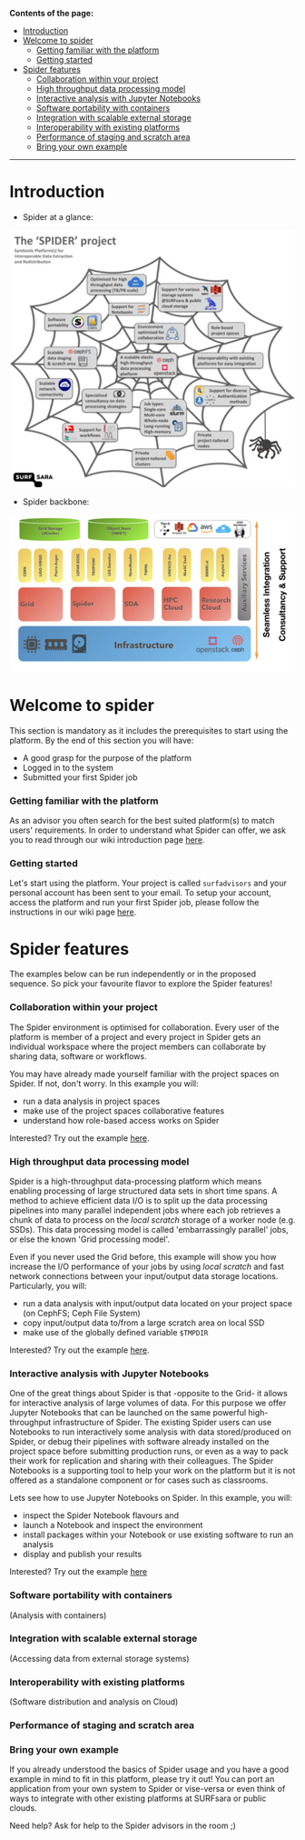 **Contents of the page:**

* [Introduction](#introduction)
* [Welcome to spider](#welcome-to-spider)
  * [Getting familiar with the platform](#getting-familiar-with-the-platform)
  * [Getting started](#getting-started)
* [Spider features](#spider-features)
  * [Collaboration within your project](#collaboration-within-your-project) 
  * [High throughput data processing model](#high-throughput-data-processing-model)
  * [Interactive analysis with Jupyter Notebooks](#interactive-analysis-with-jupyter-notebooks)
  * [Software portability with containers](#software-portability-with-containers)
  * [Integration with scalable external storage](#integration-with-scalable-external-storage)
  * [Interoperability with existing platforms](#interoperability-with-existing-platforms)
  * [Performance of staging and scratch area](#performance-of-staging-and-scratch-area)
  * [Bring your own example](#bring-your-own-example)


---

# Introduction

* Spider at a glance:

![Spider poster](/images/Spider_poster.png)   

* Spider backbone:

![Spider backbone](/images/Spider_backbone.png)

# Welcome to spider

This section is mandatory as it includes the prerequisites to start using the platform. By the end of this section you will have:

- A good grasp for the purpose of the platform
- Logged in to the system
- Submitted your first Spider job

### Getting familiar with the platform

As an advisor you often search for the best suited platform(s) to match users' requirements. 
In order to understand what Spider can offer, we ask you to read through our wiki introduction page [here](http://doc.spider.surfsara.nl/en/latest/Pages/about.html).

### Getting started

Let's start using the platform.  Your project is called `surfadvisors` and your personal account has been sent to your email.
To setup your account, access the platform and run your first Spider job, please follow the instructions in our wiki page [here](http://doc.spider.surfsara.nl/en/latest/Pages/getting_started.html).

# Spider features

The examples below can be run independently or in the proposed sequence. 
So pick your favourite flavor to explore the Spider features!

### Collaboration within your project 

The Spider environment is optimised for collaboration. Every user of the platform is member of a project and every project in Spider gets an individual workspace where the project members can collaborate by sharing data, software or workflows. 

You may have already made yourself familiar with the project spaces on Spider. If not, don't worry. In this example you will:

- run a data analysis in project spaces
- make use of the project spaces collaborative features  
- understand how role-based access works on Spider  

Interested? Try out the example [here](https://github.com/sara-nl/spidercourse/blob/master/extras/cephfs-usage-adv.md).

### High throughput data processing model 

Spider is a high-throughput data-processing platform which means enabling processing of large structured data sets in short time spans. A method to achieve efficient data I/O is to split up the data processing pipelines into many parallel independent jobs where each job retrieves a chunk of data to process on the *local scratch* storage of a worker node (e.g. SSDs). This data processing model is called 'embarrassingly parallel' jobs, or else the known 'Grid processing model'.

Even if you never used the Grid before, this example will show you how increase the I/O performance of your jobs by using  *local scratch* and fast network connections between your input/output data storage locations. Particularly, you will:

- run a data analysis with input/output data located on your project space (on CephFS; Ceph File System)
- copy input/output data to/from a large scratch area on local SSD
- make use of the globally defined variable `$TMPDIR`

Interested? Try out the example [here](https://github.com/sara-nl/spidercourse/blob/master/extras/tmpdir-usage-adv.md).

### Interactive analysis with Jupyter Notebooks

One of the great things about Spider is that -opposite to the Grid- it allows for interactive analysis of large volumes of data. For this purpose we offer Jupyter Notebooks that can be launched on the same powerful high-throughput infrastructure of Spider. The existing Spider users can use Notebooks to run interactively some analysis with data stored/produced on Spider, or debug their pipelines with software already installed on the project space before submitting production runs, or even as a way to pack their work for replication and sharing with their colleagues. The Spider Notebooks is a supporting tool to help your work on the platform but it is not offered as a standalone component or for cases such as classrooms. 

Lets see how to use Jupyter Notebooks on Spider. In this example, you will:

- inspect the Spider Notebook flavours and  
- launch a Notebook and inspect the environment
- install packages within your Notebook or use existing software to run an analysis
- display and publish your results

Interested? Try out the example [here]()

### Software portability with containers 
(Analysis with containers)

### Integration with scalable external storage 
(Accessing data from external storage systems)

### Interoperability with existing platforms 
(Software distribution and analysis on Cloud)

### Performance of staging and scratch area

### Bring your own example

If you already understood the basics of Spider usage and you have a good example in mind to fit in this platform, please try it out! You can port an application from your own system to Spider or vise-versa or even think of ways to integrate with other existing platforms at SURFsara or public clouds. 

Need help? Ask for help to the Spider advisors in the room ;)
